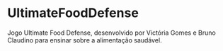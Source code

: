 # UltimateFoodDefense
Jogo Ultimate Food Defense, desenvolvido por Victória Gomes e Bruno Claudino para ensinar sobre a alimentação saudável.
